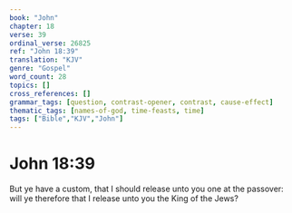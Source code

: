 ```yaml
---
book: "John"
chapter: 18
verse: 39
ordinal_verse: 26825
ref: "John 18:39"
translation: "KJV"
genre: "Gospel"
word_count: 28
topics: []
cross_references: []
grammar_tags: [question, contrast-opener, contrast, cause-effect]
thematic_tags: [names-of-god, time-feasts, time]
tags: ["Bible","KJV","John"]
---
```


# John 18:39

But ye have a custom, that I should release unto you one at the passover: will ye therefore that I release unto you the King of the Jews?
